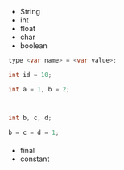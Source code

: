 


* String
* int
* float
* char
* boolean

```java
type <var name> = <var value>;
```


```java
int id = 10;

int a = 1, b = 2;



int b, c, d;

b = c = d = 1;


```


#### 

* final
* constant
